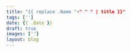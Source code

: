 ```yaml
---
title: "{{ replace .Name "-" " " | title }}"
tags: ['']
date: {{ .Date }}
draft: true
images: [''] 
layout: blog
---
```

